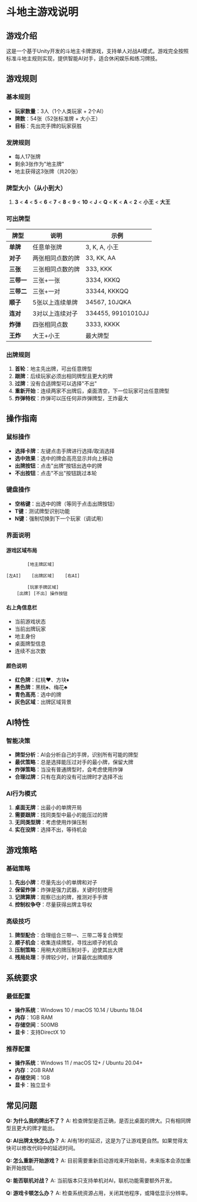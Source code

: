# 斗地主游戏说明

## 游戏介绍

这是一个基于Unity开发的斗地主卡牌游戏，支持单人对战AI模式。游戏完全按照标准斗地主规则实现，提供智能AI对手，适合休闲娱乐和练习牌技。

## 游戏规则

### 基本规则
- **玩家数量**：3人（1个人类玩家 + 2个AI）
- **牌数**：54张（52张标准牌 + 大小王）
- **目标**：先出完手牌的玩家获胜

### 发牌规则
- 每人17张牌
- 剩余3张作为"地主牌"
- 地主获得这3张牌（共20张）

### 牌型大小（从小到大）
1. **3** < **4** < **5** < **6** < **7** < **8** < **9** < **10** < **J** < **Q** < **K** < **A** < **2** < **小王** < **大王**

### 可出牌型

| 牌型 | 说明 | 示例 |
|------|------|------|
| **单牌** | 任意单张牌 | 3, K, A, 小王 |
| **对子** | 两张相同点数的牌 | 33, KK, AA |
| **三张** | 三张相同点数的牌 | 333, KKK |
| **三带一** | 三张+一张 | 3334, KKKQ |
| **三带二** | 三张+一对 | 33344, KKKQQ |
| **顺子** | 5张以上连续单牌 | 34567, 10JQKA |
| **连对** | 3对以上连续对子 | 334455, 99101010JJ |
| **炸弹** | 四张相同点数 | 3333, KKKK |
| **王炸** | 大王+小王 | 最大牌型 |

### 出牌规则
1. **首轮**：地主先出牌，可出任意牌型
2. **跟牌**：后续玩家必须出相同牌型且更大的牌
3. **过牌**：没有合适牌型可以选择"不出"
4. **重新开始**：连续两家不出牌后，桌面清空，下一位玩家可出任意牌型
5. **炸弹特权**：炸弹可以压任何非炸弹牌型，王炸最大

## 操作指南

### 鼠标操作
- **选择卡牌**：左键点击手牌进行选择/取消选择
- **选中效果**：选中的牌会高亮显示并向上移动
- **出牌按钮**：点击"出牌"按钮出选中的牌
- **不出按钮**：点击"不出"按钮跳过本轮

### 键盘操作
- **空格键**：出选中的牌（等同于点击出牌按钮）
- **T键**：测试牌型识别功能
- **N键**：强制切换到下一个玩家（调试用）

### 界面说明

#### 游戏区域布局
```
        [地主牌区域]
    
[左AI]    [出牌区域]    [右AI]
    
        [玩家手牌区域]
    [出牌] [不出] 操作按钮
```

#### 右上角信息栏
- 当前游戏状态
- 当前出牌玩家
- 地主身份
- 桌面牌型信息
- 连续不出次数

#### 颜色说明
- **红色牌**：红桃♥️、方块♦️
- **黑色牌**：黑桃♠️、梅花♣️
- **青色高亮**：选中的牌
- **灰色区域**：出牌区域背景

## AI特性

### 智能决策
- **牌型分析**：AI会分析自己的手牌，识别所有可能的牌型
- **最优策略**：总是选择能压过对手的最小牌，保留大牌
- **炸弹策略**：当没有普通牌型时，会考虑使用炸弹
- **合理过牌**：只有在真的没有可出牌时才选择不出

### AI行为模式
1. **桌面无牌**：出最小的单牌开局
2. **需要跟牌**：找同类型中最小的能压过的牌
3. **无同类型牌**：考虑使用炸弹压制
4. **实在没牌**：选择不出，等待机会

## 游戏策略

### 基础策略
1. **先出小牌**：尽量先出小的单牌和对子
2. **保留炸弹**：炸弹是强力武器，关键时刻使用
3. **记牌算牌**：观察已出的牌，推测对手手牌
4. **控制权争夺**：尽量获得出牌主导权

### 高级技巧
1. **牌型配合**：合理组合三带一、三带二等复合牌型
2. **顺子机会**：收集连续牌型，寻找出顺子的机会
3. **压制策略**：用稍大的牌压制对手，迫使其出大牌
4. **残局处理**：手牌较少时，计算最优出牌顺序

## 系统要求

### 最低配置
- **操作系统**：Windows 10 / macOS 10.14 / Ubuntu 18.04
- **内存**：1GB RAM
- **存储空间**：500MB
- **显卡**：支持DirectX 10

### 推荐配置
- **操作系统**：Windows 11 / macOS 12+ / Ubuntu 20.04+
- **内存**：2GB RAM
- **存储空间**：1GB
- **显卡**：独立显卡

## 常见问题

**Q: 为什么我的牌出不了？**
A: 检查牌型是否正确，是否比桌面的牌大。只有相同牌型且更大的牌才能出。

**Q: AI出牌太快怎么办？**
A: AI有1秒的延迟，这是为了让游戏更自然。如果觉得太快可以修改代码中的延迟时间。

**Q: 怎么重新开始游戏？**
A: 目前需要重新启动游戏来开始新局，未来版本会添加重新开始按钮。

**Q: 能否联机对战？**
A: 当前版本只支持单机对AI，联机功能需要额外开发。

**Q: 游戏卡顿怎么办？**
A: 检查系统资源占用，关闭其他程序，或降低显示分辨率。  